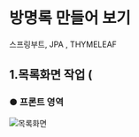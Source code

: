 # 방명록 만들어 보기
스프링부트, JPA , THYMELEAF


## 1.목록화면 작업 (
### ● 프론트 영역
![목록화면](https://user-images.githubusercontent.com/96603612/208294539-7bb0ac1c-15bf-4ec2-b305-afdcec75ea7a.png)
